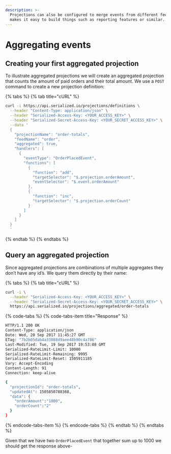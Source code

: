 ```yaml
---
description: >-
  Projections can also be configured to merge events from different feeds which
  makes it easy to build things such as reporting features or similar.
---
```


# Aggregating events

## Creating your first aggregated projection

To illustrate aggregated projections we will create an aggregated projection that counts the amount of paid orders and their total amount. We use a `POST` command to create a new projection definition:

{% tabs %}
{% tab title="cURL" %}
```bash
curl -i https://api.serialized.io/projections/definitions \
  --header "Content-Type: application/json" \
  --header "Serialized-Access-Key: <YOUR_ACCESS_KEY>" \
  --header "Serialized-Secret-Access-Key: <YOUR_SECRET_ACCESS_KEY>" \
  --data '
  {
    "projectionName": "order-totals",
    "feedName": "order",
    "aggregated": true,
    "handlers": [
      {
        "eventType": "OrderPlacedEvent",
        "functions": [
          {
            "function": "add",
            "targetSelector": "$.projection.orderAmount",
            "eventSelector": "$.event.orderAmount"
          },
          {
            "function": "inc",
            "targetSelector": "$.projection.orderCount"
          }
        ]
      }
    ]
  }
  '
```
{% endtab %}
{% endtabs %}

## Query an aggregated projection

Since aggregated projections are combinations of multiple aggregates they don’t have any id’s. We query them directly by their name:

{% tabs %}
{% tab title="cURL" %}
```bash
curl -i \
  --header "Serialized-Access-Key: <YOUR_ACCESS_KEY>" \
  --header "Serialized-Secret-Access-Key: <YOUR_SECRET_ACCESS_KEY>" \
  https://api.serialized.io/projections/aggregated/order-totals
```

{% code-tabs %}
{% code-tabs-item title="Response" %}
```bash
HTTP/1.1 200 OK
Content-Type: application/json
Date: Wed, 20 Sep 2017 11:45:27 GMT
ETag: "7b2b05dab4a33088d9aee48b90c4a786"
Last-Modified: Tue, 19 Sep 2017 19:53:08 GMT
Serialized-RateLimit-Limit: 10000
Serialized-RateLimit-Remaining: 9995
Serialized-RateLimit-Reset: 1505911185
Vary: Accept-Encoding
Content-Length: 91
Connection: keep-alive

{
  "projectionId": "order-totals",
  "updatedAt": 1505850788368,
  "data": {
    "orderAmount":"1000",
    "orderCount":"2"
  }
}
```
{% endcode-tabs-item %}
{% endcode-tabs %}
{% endtab %}
{% endtabs %}

Given that we have two `OrderPlacedEvent` that together sum up to 1000 we should get the response above-

